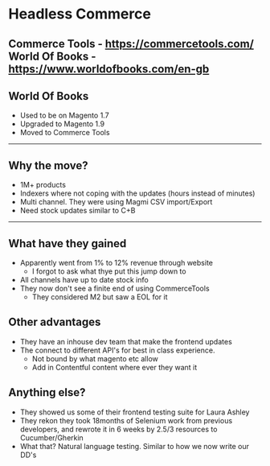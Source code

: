 # Headless Commerce
Commerce Tools - https://commercetools.com/
World Of Books - https://www.worldofbooks.com/en-gb
---

## World Of Books
- Used to be on Magento 1.7
- Upgraded to Magento 1.9
- Moved to Commerce Tools

---
## Why the move?
- 1M+ products
- Indexers where not coping with the updates (hours instead of minutes)
- Multi channel. They were using Magmi CSV import/Export
- Need stock updates similar to C+B
---
## What have they gained
- Apparently went from 1% to 12% revenue through website
  - I forgot to ask what thye put this jump down to
- All channels have up to date stock info
- They now don't see a finite end of using CommerceTools
  - They considered M2 but saw a EOL for it
  
## Other advantages
- They have an inhouse dev team that make the frontend updates
- The connect to different API's for best in class experience.
  - Not bound by what magento etc allow
  - Add in Contentful content where ever they want it
  
## Anything else?
- They showed us some of their frontend testing suite for Laura Ashley
- They rekon they took 18months of Selenium work from previous developers, and rewrote it in 6 weeks by 2.5/3 resources to Cucumber/Gherkin
- What that? Natural language testing. Similar to how we now write our DD's
